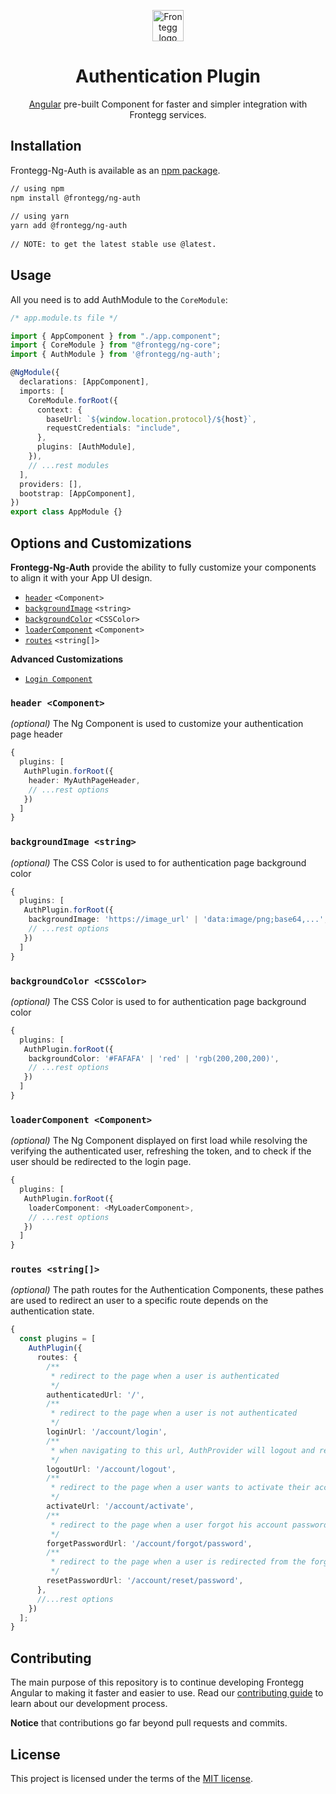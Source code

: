 
<p align="center">  
  <a href="https://www.frontegg.com/" rel="noopener" target="_blank">  
    <img style="margin-top:40px" height="50" src="https://frontegg.com/wp-content/uploads/2020/04/logo_frrontegg.svg" alt="Frontegg logo">  
  </a>  
</p>  
<h1 align="center">Authentication Plugin</h1>  
<div align="center">  

[Angular](https://angular.io/) pre-built Component for faster and simpler integration with Frontegg services.
</div>  
  
## Installation  
Frontegg-Ng-Auth is available as an [npm package](https://www.npmjs.com/package/@frontegg/ng-auth).  
  
```sh  
// using npm  
npm install @frontegg/ng-auth  
  
// using yarn  
yarn add @frontegg/ng-auth  
  
// NOTE: to get the latest stable use @latest.  
```   
## Usage  
  
All you need is to add AuthModule to the ``CoreModule``: 
  
```ts
/* app.module.ts file */

import { AppComponent } from "./app.component";
import { CoreModule } from "@frontegg/ng-core";
import { AuthModule } from '@frontegg/ng-auth';

@NgModule({
  declarations: [AppComponent],
  imports: [
    CoreModule.forRoot({
      context: {
        baseUrl: `${window.location.protocol}/${host}`,
        requestCredentials: "include",
      },
      plugins: [AuthModule],
    }),
    // ...rest modules
  ],
  providers: [],
  bootstrap: [AppComponent],
})
export class AppModule {}
```

## Options and Customizations
**Frontegg-Ng-Auth** provide the ability to fully customize your components 
to align it with your App UI design.

- [`header`](#header-ngcomponent) `<Component>`
- [`backgroundImage`](#backgroundimage-string) `<string>`
- [`backgroundColor`](#backgroundcolor-csscolor) `<CSSColor>`
- [`loaderComponent`](#loadercomponent-ngcomponent) `<Component>`
- [`routes`](#routes-string) `<string[]>`

**Advanced Customizations**

- [`Login Component`](src/Login/README.md)

### `header <Component>`

*(optional)* The Ng Component is used to customize your authentication page header
```ts
{
  plugins: [
   AuthPlugin.forRoot({
    header: MyAuthPageHeader,
    // ...rest options
   })
  ]
}
```
### `backgroundImage <string>`

*(optional)* The CSS Color is used to for authentication page background color
```ts
{
  plugins: [
   AuthPlugin.forRoot({
    backgroundImage: 'https://image_url' | 'data:image/png;base64,...',  
    // ...rest options
   })
  ]
}
```

### `backgroundColor <CSSColor>`

*(optional)* The CSS Color is used to for authentication page background color
```ts
{
  plugins: [
   AuthPlugin.forRoot({
    backgroundColor: '#FAFAFA' | 'red' | 'rgb(200,200,200)',
    // ...rest options
   })
  ]
}
```

### `loaderComponent <Component>`

*(optional)* The Ng Component displayed on first load while resolving the verifying the authenticated user, refreshing the token, 
and to check if the user should be redirected to the login page. 
```ts
{
  plugins: [
   AuthPlugin.forRoot({
    loaderComponent: <MyLoaderComponent>,  
    // ...rest options
   })
  ]
}
```

### `routes <string[]>`

*(optional)* The path routes for the Authentication Components, these pathes are used to redirect
an user to a specific route depends on the authentication state. 
```ts
{
  const plugins = [
    AuthPlugin({
      routes: {
        /**
         * redirect to the page when a user is authenticated 
         */
        authenticatedUrl: '/',
        /**
         * redirect to the page when a user is not authenticated 
         */      
        loginUrl: '/account/login',
        /**
         * when navigating to this url, AuthProvider will logout and remove cookies 
         */
        logoutUrl: '/account/logout',
        /**
         * redirect to the page when a user wants to activate their account 
         */
        activateUrl: '/account/activate',
        /**
         * redirect to the page when a user forgot his account password 
         */
        forgetPasswordUrl: '/account/forgot/password',
        /**
         * redirect to the page when a user is redirected from the forgot password url 
         */
        resetPasswordUrl: '/account/reset/password',
      },  
      //...rest options
    })
  ];
}
```

## Contributing

The main purpose of this repository is to continue developing Frontegg Angular to making it faster and easier to use.
Read our [contributing guide](/CONTRIBUTING.md) to learn about our development process.

**Notice** that contributions go far beyond pull requests and commits.

## License

This project is licensed under the terms of the [MIT license](/LICENSE).
